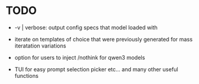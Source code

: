 # TODO

* -v | verbose: output config specs that model loaded with

* iterate on templates of choice that were previously generated for mass iteratation variations

* option for users to inject /nothink for qwen3 models

* TUI for easy prompt selection picker etc... and many other useful functions

